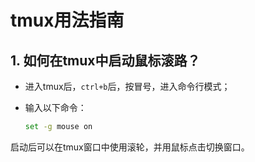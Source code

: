 # tmux用法指南

## 1. 如何在tmux中启动鼠标滚路？

- 进入tmux后，`ctrl+b`后，按冒号，进入命令行模式；

- 输入以下命令：

  ```bash
  set -g mouse on
  ```

启动后可以在tmux窗口中使用滚轮，并用鼠标点击切换窗口。

